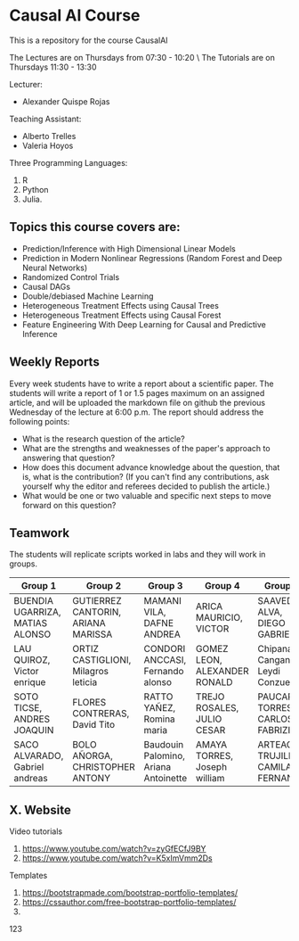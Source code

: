 # Causal AI Course
This is a repository for the course CausalAI

The Lectures are on Thursdays from 07:30 - 10:20 \\
The Tutorials are on Thursdays 11:30 - 13:30

Lecturer: 
* Alexander Quispe Rojas

Teaching Assistant: 
* Alberto Trelles
* Valeria Hoyos

Three Programming Languages:
1. R
2. Python
3. Julia.


## Topics this course covers are:

* Prediction/Inference with High Dimensional Linear Models
* Prediction in Modern Nonlinear Regressions (Random Forest and Deep Neural Networks)
* Randomized Control Trials
* Causal DAGs
* Double/debiased Machine Learning
* Heterogeneous Treatment Effects using Causal Trees
* Heterogeneous Treatment Effects using Causal Forest
* Feature Engineering With Deep Learning for Causal and Predictive Inference

## Weekly Reports 
Every week students have to write a report about a scientific paper. The students will write a report of 1 or 1.5 pages maximum on an assigned article, and will be uploaded the markdown file  on github the previous Wednesday of the lecture at 6:00 p.m. The report should address the following points: 
* What is the research question of the article?
*  What are the strengths and weaknesses of the paper's approach to answering that question?
*  How does this document advance knowledge about the question, that is, what is the contribution? (If you can't find any contributions, ask yourself why the editor and referees decided to publish the article.)
* What would be one or two valuable and specific next steps to move forward on this question?


## Teamwork

The students will replicate scripts worked in labs and they will work in groups. 

| Group 1 | Group 2 | Group 3 | Group 4 | Group 5 | Group 6 |
|---------|---------|---------|---------|---------|---------|
|BUENDIA UGARRIZA, MATIAS ALONSO|GUTIERREZ CANTORIN, ARIANA MARISSA|MAMANI VILA, DAFNE ANDREA|ARICA MAURICIO, VICTOR|SAAVEDRA ALVA, DIEGO GABRIEL|BARRAZA RATACHI, JOHN SVANTE|
|LAU QUIROZ, Victor enrique|ORTIZ CASTIGLIONI, Milagros leticia|CONDORI ANCCASI, Fernando alonso|GOMEZ LEON, ALEXANDER RONALD|Chipana Cangana, Leydi Conzuelo|FLORES BENITES, Carlos alberto|
|SOTO TICSE, ANDRES JOAQUIN|FLORES CONTRERAS, David Tito|RATTO YAÑEZ, Romina maria|TREJO ROSALES, JULIO CESAR|PAUCAR TORRES, CARLOS FABRIZIO|LAZO LEONARDO, MILAGROS GABRIELA|
|SACO ALVARADO, Gabriel andreas|BOLO AÑORGA, CHRISTOPHER ANTONY|Baudouin Palomino, Ariana Antoinette|AMAYA TORRES, Joseph william|ARTEAGA TRUJILLO, CAMILA FERNANDA|MENGOA LAYME, FRANCO ALAIN|


<!--

## Fourth Cohort, 2024-2
| Group 1 | Group 2 | Group 3 | Group 4 | Group 5 |
|---------|---------|---------|---------|---------|
|DEL CARPIO CUENCA, GABRIEL SEBASTIAN|GARCIA RODRIGUEZ, EMILIO ALONSO|CALDERON CANICOBA, ABRAHAM ALBERTH|JANAMPA APARICIO, KARL WILLEM|CARHUAZ FUSTER, JHANELA LUZ|
|ESPINOSA CALDERON, MAURICIO GUSTAVO|PADILLA AQUISE, ALESSANDRO PIERO|MORAN TORRES, ALVARO MAURICIO|LIZARRAGA NAGAHAMA, SOPHIE NAMIE ANDREA|GIL ORE, DIEGO RAFAEL|
|JAIME MARTINEZ, KEVIN OSWALDO|RIEGA NUÑEZ, GABRIEL ANTONIO FERMIN|PAÑAHUA TITO, LINK LANDERS|MEZARINA SANCHEZ, LEIDY MARICIELO|JULCA SIESQUEN, MARCK ANTONY|
|MELLIZO ANTAZU, MILAGROS ESTEFANY|SALAMANCA FERNANDEZ, LUCAS PABLO|SEBASTIAN PALOMINO, FERNANDO ERNESTO|QUIJADA DIAZ, JARU|PALOMINO RUMICHE, ARTURO MANUEL|
|QUISPE ROBLADILLO, ALMENDRA VALERIA|SILVA ANDUJAR, NICOLAS|SERRANO SALAS, ENRIQUE ALONSO|RODRIGUEZ LEYTTH, ALEXANDER FABRICIO|SANCHEZ SALAS, CHARLES GABRIEL|


## Third Cohort, 2024-1
| Group_1 | Group_2 | Group_3 | Group_4 | Group_5 | Group_6 |
|---------|---------|---------|---------|---------|---------|
| MAGUIÑA MEZA, JOSUE EDUARDO | AYALA CORBACHO, Javier frank | DUBE TORRES, Valerie emily | MENGOA LAYME, FRANCO ALAIN | ALVARADO RONCAL, FRANK LUIS | TRUJILLO PALACIOS, NICOLAS MARTIN |
| HOYOS MACEDO, Valeria nicole | Huarcaya Mitac, Luis Diego | VILLALBA ORTEGA, Matias Gabriel | TRELLES DERTEANO, Alberto corisongo | BEDIA WARTHON, Jeffry SEBASTIAN CIPRIANI | ROMERO PEREZ, ANDREA NICOLE |
| Yllu Socualaya, Alvaro Alexander | MAMANI PALOMINO, Janice de Jesus | GUERRERO CUEVA, JUAN MARCOS | ACOSTA CORTEZ, Fernando Javier | Olarte Guevara, Angie SUSSANA | ARIZOLA BLUA, Francisco alonso |
| CUBAS ALBUJAR, Maria pamela | TOVAR ZAMUDIO, Natalie nicole | GARAY PONTE, Erzo francesco | HORNA MUÑOZ, Gerardo alejandro | MARTEL CERCEDO, Veronika Fernanda | Ruiz Scharff, Mario Aaron |



## Second Cohort, 2022-1
Group_1 | Group_2 | Group_3 | Group_4
--------|---------|---------|--------
TANG MAURICIO, JUAN JOSE | QUISPE MACAVILCA, LUIS CLAUDIO | ULLOA DEL CASTILLO, ANDREA ISABEL | ALVAREZ ZAMUDIO, LUCIANA CAROLINA
OLIVERA GARCIA, VICTORIA REGINA | ZAPATA ROJAS, ALVARO DANTE | ANGULO COLINA, ANA CRISTINA | MOSCOSO CAYO, KENIA PAOLA
COTRINA CCOLLANA, URSULA VICTORIA | ESTEBAN QUISPE, DIEGO ANDREÉ | COAPAZA OCOLA, ANGELA SOFIA | CHUQUILIN ROSALES, RICK ABRAHAN


<br/><br/>


## First Cohort, 2021-2
Group_1 | Group_2 | Group_3 | Group_4
------- | ------- | ------- | -------
SALAZAR CONTRERAS, SERGIO ERICK | HUGO CUNIBERTI, KIARA PAOLA | GONZALEZ AVILA, CARLOS ANTONIO | FERNANDEZ SANCHEZ, ROSEMERY
RIEGA ESCALANTE, STEPHY ROSARIO | GOMEZ PECHE, DIEGO ALONSO | BAZAN BURGOS, MANUELA THAIS CAROLINE | CABRERA FLOREZ, ALIRO MANUEL
SOTO ENRIQUEZ, JESUS ALEJANDRO | PACHECO LLACUA, ALEXANDER RAUL | SALINAS RODRIGUEZ, SEBASTIAN DIEGO | OLIVERA QUEVEDO, KATIUSKA
CACERES VASQUEZ, FRANCO ALEXIS | . | DE LA PEÑA BRITO, DANIEL ISRAEL | USCAMAYTA QUISPE, JOSE HEBERT

Group_5 | Group_6 | Group_7 | Group_8
--------|---------|---------|--------
LINARES CAMUS, ELIZABETH NICOLE | EUSEBIO EVANGELISTA, ELJAER EDFRANCE | GENG SOLIS, MELANI ELENA | MARTINEZ GUTIERREZ, SANDRA MIRELI
ASTO MERCADO, SONIA ROSMERY | SANDOVAL ESTELA, LUIS RODRIGO | SILUPU PEÑARANDA, COLLIN RODRIGO LUISIN | MORALES LOPEZ, ERIK BRANDON
HUANCAYO SOLARI, ALESSANDRA GIULIANA | TAPIA MILLONES, MARCIO ANDRE | DELGADO DIAZ, DIEGO GONZALO | CLAVO CAMPOS, ANDREA BRIZETH
CARRILLO CLAVO, DANIEL ENRIQUE |VIVAS ALEJANDRO, CLAUDIA MIRELA  | QUIROZ RIOS, GONZALO | SORIA ALOSILLA, GIANFRANCO
 -->

 ## X. Website

Video tutorials

1. https://www.youtube.com/watch?v=zyGfECfJ9BY
2. https://www.youtube.com/watch?v=K5xImVmm2Ds

Templates

1. https://bootstrapmade.com/bootstrap-portfolio-templates/
2. https://cssauthor.com/free-bootstrap-portfolio-templates/
3. 
123
